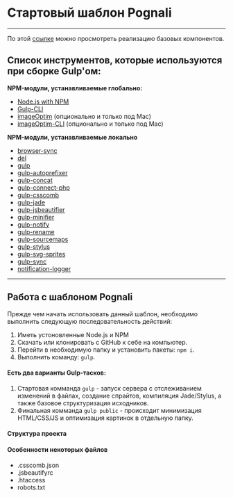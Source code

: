 # Стартовый шаблон Pognali

---

По этой [ссылке](https://b-lvlax.github.io/Pognali/) можно просмотреть реализацию базовых компонентов.

## Список инструментов, которые используются при сборке Gulp'ом:
__NPM-модули, устанавливаемые глобально:__
- [Node.js with NPM](https://nodejs.org/en/)
- [Gulp-CLI](https://github.com/gulpjs/gulp-cli)
- [imageOptim](https://imageoptim.com/) (опционально и только под Mac)
- [imageOptim-CLI](https://github.com/JamieMason/ImageOptim-CLI) (опционально и только под Mac)

__NPM-модули, устанавливаемые локально__
- [browser-sync](https://www.browsersync.io/)
- [del](https://www.npmjs.com/package/del)
- [gulp](https://github.com/gulpjs/gulp)
- [gulp-autoprefixer](https://github.com/sindresorhus/gulp-autoprefixer)
- [gulp-concat](https://github.com/gulp-community/gulp-concat)
- [gulp-connect-php](https://github.com/micahblu/gulp-connect-php)
- [gulp-csscomb](https://github.com/koistya/gulp-csscomb)
- [gulp-jade](https://github.com/gulp-community/gulp-pug)
- [gulp-jsbeautifier](https://github.com/tarunc/gulp-jsbeautifier)
- [gulp-minifier](https://github.com/webyom/gulp-minifier)
- [gulp-notify](https://github.com/mikaelbr/gulp-notify)
- [gulp-rename](https://github.com/hparra/gulp-rename)
- [gulp-sourcemaps](https://github.com/gulp-sourcemaps/gulp-sourcemaps)
- [gulp-stylus](https://github.com/stevelacy/gulp-stylus)
- [gulp-svg-sprites](https://github.com/shakyshane/gulp-svg-sprites)
- [gulp-sync](https://github.com/kaminaly/gulp-sync)
- [notification-logger](https://github.com/hkirat/notification-logger/)

---

## Работа с шаблоном Pognali

Прежде чем начать использовать данный шаблон, необходимо выполнить следующую последовательность действий:

1. Иметь устоновленные Node.js и NPM
2. Скачать или клонировать с GitHub к себе на компьютер.
3. Перейти в необходимую папку и установить пакеты: `npm i`.
4. Выполнить команду: `gulp`.

#### Есть два варианты Gulp-тасков:
1. Стартовая комманда `gulp` - запуск сервера с отслеживанием изменений в файлах, создание спрайтов, компиляция Jade/Stylus, а также базовое структуризация исходников.
2. Финальная комманда `gulp public` - происходит минимизация HTML/CSS/JS и оптимизация картинок в отдельную папку.

#### Структура проекта

#### Особенности некоторых файлов
- .csscomb.json
- .jsbeautifyrc
- .htaccess
- robots.txt
